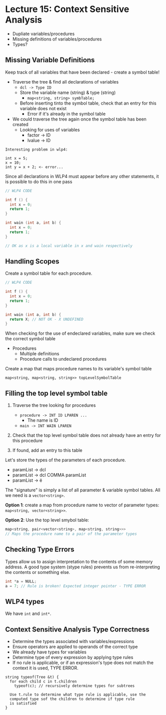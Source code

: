# Lecture 15: Context Sensitive Analysis

* Dupliate variables/procedures
* Missing definitions of variables/procedures
* Types?

## Missing Variable Definitions

Keep track of all variables that have been declared - create a symbol table!

* Traverse the tree & find all declarations of variables
  * `dcl -> Type ID`
  * Store the variable name (string) & type (string)
    * `map<string, string> symbTable;`
  * Before inserting tinto the symbol table, check that an entry for this variable does not exist
    * Error if it's already in the symbol table
* We could traverse the tree again once the symbol table has been created
  * Looking for uses of variables
    * factor -> ID
    * lvalue -> ID

```none
Interesting problem in wlp4:

int x = 5;
x = 10;
int y = x + 2; <- error...
```

Since all declarations in WLP4 must appear before any other statements, it is possible to do this in one pass

```c++
// WLP4 CODE

int f () {
  int x = 0;
  return 1;
}

int wain (int a, int b) {
  int x = 0;
  return 1;
}

// OK as x is a local variable in x and wain respectively
```

## Handling Scopes

Create a symbol table for each procedure.

```c++
// WLP4 CODE

int f () {
  int x = 0;
  return 1;
}

int wain (int a, int b) {
  return X; // NOT OK - X UNDEFINED
}
```

When checking for the use of endeclared variables, make sure we check the correct symbol table

* Procedures
  * Multiple definitions
  * Procedure calls to undeclared procedures

Create a map that maps procedure names to its variable's symbol table

```none
map<string, map<string, string>> topLevelSymbolTable
```

## Filling the top level symbol table

1. Traverse the tree looking for procedures

    * `procedure -> INT ID LPAREN ...`
      * The name is ID
    * `main -> INT WAIN LPAREN`

2. Check that the top level symbol table does not already have an entry for this procedure

3. If found, add an entry to this table

Let's store the types of the parameters of each procedure.

* paramList -> dcl
* paramList -> dcl COMMA paramList
* paramList -> ë

The "signature" is simply a list of all parameter  & variable symbol tables. All we need is a `vector<string>`.

**Option 1**: create a map from procedure name to vector of parameter types: `map<string, vector<string>>`. 

**Option 2**: Use the top level smybol table:

```c++
map<string, pair<vector<string>, map<string, string>>>
// Maps the procedure name to a pair of the parameter types 
```

## Checking Type Errors

Types allow us to assign interpretation to the contents of some memory address. A good type system (stype rules) prevents us from re-interpreting the contents or something else.

```c
int *a = NULL;
a = 7; // Rule is broken! Expected integer pointer - TYPE ERROR
```

## WLP4 types

We have `int` and `int*`.

## Context Sensitive Analysis Type Correctness

* Determine the types associated with variables/expressions
* Ensure operators are applied to operands of the correct type
* We already have types for variables
* Determine type of every expression by applying type rules
* If no rule is applicable, or if an expression's type does not match the context it is used, TYPE ERROR.

```none
string typeof(Tree &t) {
  for each child c in t.children
    typeof(c); // recursively determine types for subtrees

  Use t.rule to determine what type rule is applicable, use the
  computed type sof the children to determine if type rule
  is satisfied
}
```